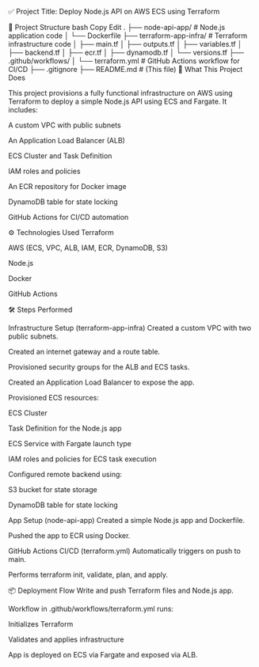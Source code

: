 ✅ Project Title: Deploy Node.js API on AWS ECS using Terraform

📁 Project Structure
bash
Copy
Edit
.
├── node-api-app/                   # Node.js application code
│   └── Dockerfile
├── terraform-app-infra/           # Terraform infrastructure code
│   ├── main.tf
│   ├── outputs.tf
│   ├── variables.tf
│   ├── backend.tf
│   ├── ecr.tf
│   ├── dynamodb.tf
│   └── versions.tf
├── .github/workflows/
│   └── terraform.yml              # GitHub Actions workflow for CI/CD
├── .gitignore
├── README.md                      # (This file)
🚀 What This Project Does

This project provisions a fully functional infrastructure on AWS using Terraform to deploy a simple Node.js API using ECS and Fargate. It includes:

A custom VPC with public subnets

An Application Load Balancer (ALB)

ECS Cluster and Task Definition

IAM roles and policies

An ECR repository for Docker image

DynamoDB table for state locking

GitHub Actions for CI/CD automation

⚙️ Technologies Used
Terraform

AWS (ECS, VPC, ALB, IAM, ECR, DynamoDB, S3)

Node.js

Docker

GitHub Actions


🛠️ Steps Performed

Infrastructure Setup (terraform-app-infra)
Created a custom VPC with two public subnets.

Created an internet gateway and a route table.

Provisioned security groups for the ALB and ECS tasks.

Created an Application Load Balancer to expose the app.

Provisioned ECS resources:

ECS Cluster

Task Definition for the Node.js app

ECS Service with Fargate launch type

IAM roles and policies for ECS task execution

Configured remote backend using:

S3 bucket for state storage

DynamoDB table for state locking

App Setup (node-api-app)
Created a simple Node.js app and Dockerfile.

Pushed the app to ECR using Docker.

GitHub Actions CI/CD (terraform.yml)
Automatically triggers on push to main.

Performs terraform init, validate, plan, and apply.

📦 Deployment Flow
Write and push Terraform files and Node.js app.

Workflow in .github/workflows/terraform.yml runs:

Initializes Terraform

Validates and applies infrastructure

App is deployed on ECS via Fargate and exposed via ALB.